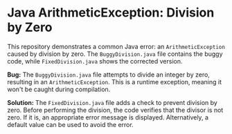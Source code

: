 # Java ArithmeticException: Division by Zero

This repository demonstrates a common Java error: an `ArithmeticException` caused by division by zero. The `BuggyDivision.java` file contains the buggy code, while `FixedDivision.java` shows the corrected version.

**Bug:**
The `BuggyDivision.java` file attempts to divide an integer by zero, resulting in an `ArithmeticException`.  This is a runtime exception, meaning it won't be caught during compilation.

**Solution:**
The `FixedDivision.java` file adds a check to prevent division by zero.  Before performing the division, the code verifies that the divisor is not zero.  If it is, an appropriate error message is displayed.  Alternatively, a default value can be used to avoid the error.